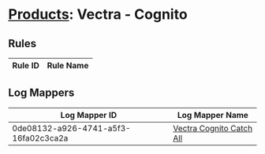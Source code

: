 # [Products](README.md): Vectra - Cognito

## Rules

|Rule ID|Rule Name|
|----|----|


## Log Mappers

|Log Mapper ID|Log Mapper Name|
|----|----|
|0de08132-a926-4741-a5f3-16fa02c3ca2a|[Vectra Cognito Catch All](../mappings/0de08132-a926-4741-a5f3-16fa02c3ca2a.md)|


